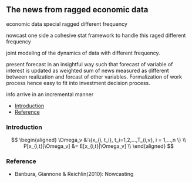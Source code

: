 
#

## The news from ragged economic data

economic data special
ragged
different frequency

nowcast 
one side a cohesive stat framework to handle this raged different frequency

joint modeling of the dynamics of data with different frequency.

present forecast in an insightful way such that forecast of variable of interest is updated as weighted sum of news measured as different between realization and forcast of other variables. Formalization of work process hence easy to fit into investment decision process.

info arrive in an incremental manner


- [Introduction](#introduction)
- [Reference](#ref)


### Introduction <a name="introduction"></a>


$$
\begin{aligned}
\Omega_v &:\{x_{i, t_i}, t_i=1,2,...,T_{i,v}, i = 1,...,n \} \\
P[x_{i,t}|\Omega_v] &= E[x_{i,t}|\Omega_v] \\ 
\end{aligned}
$$

### Reference <a name="ref"></a>


- Banbura, Giannone & Reichlin(2010): Nowcasting
